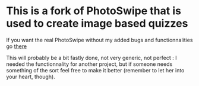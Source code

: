 This is a fork of PhotoSwipe that is used to create image based quizzes
=======================================================================

If you want the real PhotoSwipe without my added bugs and functionnalities go [there](https://github.com/codecomputerlove/PhotoSwipe)

This will probably be a bit fastly done, not very generic, not perfect : I needed the functionnality for another project, but if someone needs something of the sort feel free to make it better (remember to let her into your heart, though).
